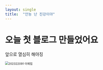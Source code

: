 ```yaml
---
layout: single
title:  "안농 난 진강이야"
---
```


# 오늘 첫 블로그 만들었어요

앞으로 열심히 해야징

<img src="C:\Users\lyl89\Desktop\blog\yelim8902.github.io\images\2024-09-12-first\202322091 이예림.jpg" alt="202322091 이예림" style="zoom: 67%;" />
